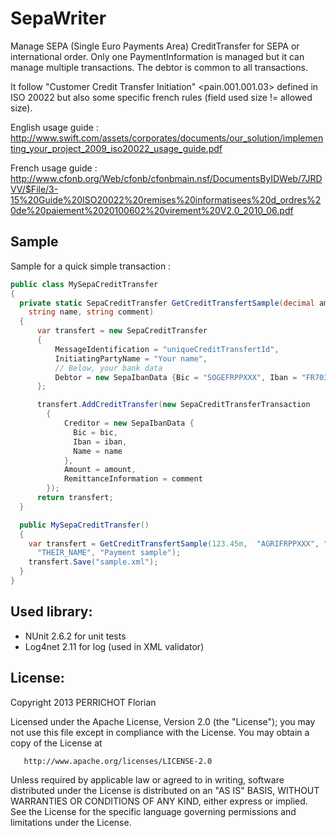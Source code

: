SepaWriter
===

Manage SEPA (Single Euro Payments Area) CreditTransfer for SEPA or international order.
Only one PaymentInformation is managed but it can manage multiple transactions. The debtor is common to all transactions.

It follow "Customer Credit Transfer Initiation" <pain.001.001.03> defined in ISO 20022 but also some specific french rules (field used size != allowed size).

English usage guide :
http://www.swift.com/assets/corporates/documents/our_solution/implementing_your_project_2009_iso20022_usage_guide.pdf

French usage guide :
http://www.cfonb.org/Web/cfonb/cfonbmain.nsf/DocumentsByIDWeb/7JRDVV/$File/3-15%20Guide%20ISO20022%20remises%20informatisees%20d_ordres%20de%20paiement%2020100602%20virement%20V2.0_2010_06.pdf

Sample
---

Sample for a quick simple transaction :
```csharp
public class MySepaCreditTransfer
{
  private static SepaCreditTransfer GetCreditTransfertSample(decimal amount, string bic, string iban,
    string name, string comment)
  {
      var transfert = new SepaCreditTransfer
      {
          MessageIdentification = "uniqueCreditTransfertId",
          InitiatingPartyName = "Your name",
          // Below, your bank data
          Debtor = new SepaIbanData {Bic = "SOGEFRPPXXX", Iban = "FR7030002005500000157845Z02", Name = "My Corp"}          
      };

      transfert.AddCreditTransfer(new SepaCreditTransferTransaction
		{
			Creditor = new SepaIbanData {
			  Bic = bic,
			  Iban = iban,
			  Name = name
			},
			Amount = amount,
			RemittanceInformation = comment
		});
      return transfert;
  }

  public MySepaCreditTransfer()
  {
    var transfert = GetCreditTransfertSample(123.45m,  "AGRIFRPPXXX", "FR1420041010050500013M02606",
      "THEIR_NAME", "Payment sample");
    transfert.Save("sample.xml");
  }
}
```

Used library:
---
- NUnit 2.6.2 for unit tests
- Log4net 2.11 for log (used in XML validator)


License:
---
Copyright 2013 PERRICHOT Florian

   Licensed under the Apache License, Version 2.0 (the "License");
   you may not use this file except in compliance with the License.
   You may obtain a copy of the License at

       http://www.apache.org/licenses/LICENSE-2.0

   Unless required by applicable law or agreed to in writing, software
   distributed under the License is distributed on an "AS IS" BASIS,
   WITHOUT WARRANTIES OR CONDITIONS OF ANY KIND, either express or implied.
   See the License for the specific language governing permissions and
   limitations under the License.

